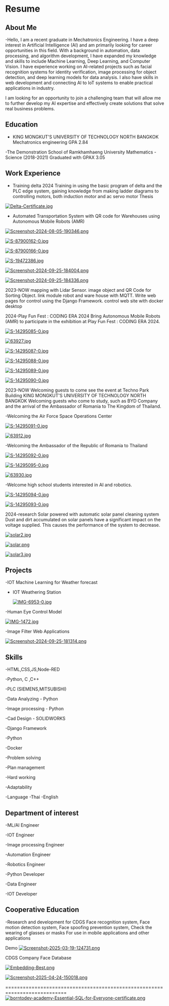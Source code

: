 # Resume

## About Me
-Hello, I am a recent graduate in Mechatronics Engineering. I have a deep interest in Artificial Intelligence (AI) and am primarily looking for career opportunities in this field. With a background in automation, data processing, and algorithm development, I have expanded my knowledge and skills to include Machine Learning, Deep Learning, and Computer Vision. I have experience working on AI-related projects such as facial recognition systems for identity verification, image processing for object detection, and deep learning models for data analysis. I also have skills in web development and connecting AI to IoT systems to enable practical applications in industry.

I am looking for an opportunity to join a challenging team that will allow me to further develop my AI expertise and effectively create solutions that solve real business problems.

## Education

- KING MONGKUT'S UNIVERSITY OF TECHNOLOGY NORTH BANGKOK
  Mechatronics engineering GPA 2.84

-The Demonstration School of Ramkhamhaeng University
      Mathematics - Science (2018-2021)
       Graduated with GPAX 3.05


## Work Experience
- Training delta 2024 Training in using the basic program of delta and the PLC edge system, gaining knowledge from making ladder diagrams to controlling motors, both induction motor and ac servo motor
Thesis

[![Delta-Certificate.jpg](https://i.postimg.cc/8PS5yxxK/Delta-Certificate.jpg)](https://postimg.cc/jCMt23xP)

- Automated Transportation System with QR code for Warehouses using Autonomous Mobile Robots (AMR)

[![Screenshot-2024-08-05-190346.png](https://i.postimg.cc/4dD27sHZ/Screenshot-2024-08-05-190346.png)](https://postimg.cc/phBJ3NB1)

[![S-87900162-0.jpg](https://i.postimg.cc/L8j9n8q4/S-87900162-0.jpg)](https://postimg.cc/yDY4GBX2)

[![S-87900166-0.jpg](https://i.postimg.cc/yd8sQhLW/S-87900166-0.jpg)](https://postimg.cc/McNCXB28)

[![S-19472386.jpg](https://i.postimg.cc/W1JHcT2N/S-19472386.jpg)](https://postimg.cc/jDtXzVwm)

[![Screenshot-2024-09-25-184004.png](https://i.postimg.cc/CM7gmTfm/Screenshot-2024-09-25-184004.png)](https://postimg.cc/xqXh1Z5z)

[![Screenshot-2024-09-25-184336.png](https://i.postimg.cc/BbKcPjjL/Screenshot-2024-09-25-184336.png)](https://postimg.cc/BPJ1dQc4)



  
2023-NOW mapping with Lidar Sensor. image object and QR Code for Sorting Object. link module robot and ware house with MQTT. Write web pages for control using the Django Framework. control web site with docker desktop

2024-Play Fun Fest : CODING ERA 2024 Bring Autonomous Mobile Robots (AMR) to participate in the exhibition at Play Fun Fest : CODING ERA 2024.


[![S-14295085-0.jpg](https://i.postimg.cc/wTL8kb90/S-14295085-0.jpg)](https://postimg.cc/XpjzjLGC)

[![63927.jpg](https://i.postimg.cc/44rRVTRY/63927.jpg)](https://postimg.cc/mhNnWJD4)

[![S-14295087-0.jpg](https://i.postimg.cc/x1QrpyCY/S-14295087-0.jpg)](https://postimg.cc/XpsDp5dD)

[![S-14295088-0.jpg](https://i.postimg.cc/sg4kkQQW/S-14295088-0.jpg)](https://postimg.cc/CRdrDK4M)

[![S-14295089-0.jpg](https://i.postimg.cc/wBxCgqLG/S-14295089-0.jpg)](https://postimg.cc/3k6SZHLX)

[![S-14295090-0.jpg](https://i.postimg.cc/9MrswLxP/S-14295090-0.jpg)](https://postimg.cc/mzWm0yWh)



2023-NOW Welcoming guests to come see the event at Techno Park Building KING MONGKUT'S UNIVERSITY OF TECHNOLOGY NORTH BANGKOK
       Welcoming guests who come to study, such as BYD Company
       and the arrival of the Ambassador of Romania to The Kingdom
       of Thailand.

-Welcoming the Air Force Space Operations Center

[![S-14295091-0.jpg](https://i.postimg.cc/rphvpB9F/S-14295091-0.jpg)](https://postimg.cc/1gqWCYTL)

[![63912.jpg](https://i.postimg.cc/6Tsc30SQ/63912.jpg)](https://postimg.cc/XB8d1wnM)

-Welcoming the Ambassador of the Republic of Romania to Thailand

[![S-14295092-0.jpg](https://i.postimg.cc/NMSS6RV3/S-14295092-0.jpg)](https://postimg.cc/tZdByn9k)



[![S-14295095-0.jpg](https://i.postimg.cc/Fstw1g0c/S-14295095-0.jpg)](https://postimg.cc/K4N0HTqv)

[![63930.jpg](https://i.postimg.cc/Y24wvCZc/63930.jpg)](https://postimg.cc/BtGzy4JN)

-Welcome high school students interested in AI and robotics.

[![S-14295094-0.jpg](https://i.postimg.cc/sfGtV0Gs/S-14295094-0.jpg)](https://postimg.cc/BtshppCV)

[![S-14295093-0.jpg](https://i.postimg.cc/VvtTDdPd/S-14295093-0.jpg)](https://postimg.cc/QKX0MNt3)



       
2024-research Solar powered with automatic solar panel cleaning system 
      Dust and dirt accumulated on solar panels have a significant 
       impact on the voltage supplied. This causes the performance of 
       the system to decrease.

[![solar2.jpg](https://i.postimg.cc/fL367JQg/solar2.jpg)](https://postimg.cc/N9cJBGM1)

[![solar.png](https://i.postimg.cc/nrjwm5B8/solar.png)](https://postimg.cc/zHNjZxxp)

[![solar3.jpg](https://i.postimg.cc/DZsxysTF/solar3.jpg)](https://postimg.cc/sQjYTMx0)


## Projects
-IOT Machine Learning for Weather forecast

- IOT Weathering Station

  [![IMG-6953-0.jpg](https://i.postimg.cc/YSBGjPbg/IMG-6953-0.jpg)](https://postimg.cc/G4zh5X0h)
  


-Human Eye Control Model

[![IMG-1472.jpg](https://i.postimg.cc/x8pNCT4T/IMG-1472.jpg)](https://postimg.cc/GTYmgrRZ)


-Image Filter Web Applications

[![Screenshot-2024-09-25-181314.png](https://i.postimg.cc/R0WhzCwS/Screenshot-2024-09-25-181314.png)](https://postimg.cc/LqM2tpyw)

## Skills
-HTML,CSS,JS,Node-RED
  
-Python, C ,C++

-PLC (SIEMENS,MITSUBISHI) 

-Data Analyzing - Python

-Image processing - Python

-Cad Design - SOLIDWORKS 

-Django Framework

-Python

-Docker

-Problem solving

-Plan management

-Hard working

-Adaptability

-Language 
      -Thai
      -English

## Department of interest

-ML/AI Engineer

-IOT Engineer

-Image processing Engineer

-Automation Engineer

-Robotics Engineer

-Python Developer

-Data Engineer

-IOT Developer

## Cooperative Education
-Research and development for CDGS
Face recognition system,
Face motion detection system,
Face spoofing prevention system,
Check the wearing of glasses or masks
For use in mobile applications and other applications

Demo 
[![Screenshot-2025-03-19-124731.png](https://i.postimg.cc/KjTPWs5z/Screenshot-2025-03-19-124731.png)](https://postimg.cc/LgHgYDwK)

CDGS Company Face Database

[![Embedding-Best.png](https://i.postimg.cc/zfWMj46B/Embedding-Best.png)](https://postimg.cc/bGy3YVzc)



[![Screenshot-2025-04-24-150018.png](https://i.postimg.cc/gJzTkkkj/Screenshot-2025-04-24-150018.png)](https://postimg.cc/rdHJfT42)

===========================================================================
[![borntodev-academy-Essential-SQL-for-Everyone-certificate.png](https://i.postimg.cc/t48CsrNw/borntodev-academy-Essential-SQL-for-Everyone-certificate.png)](https://postimg.cc/5XqMGSGS)


